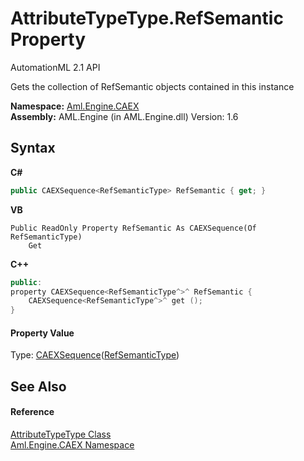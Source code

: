 # AttributeTypeType.RefSemantic Property 
AutomationML 2.1 API 

Gets the collection of RefSemantic objects contained in this instance

**Namespace:**&nbsp;<a href="N_Aml_Engine_CAEX">Aml.Engine.CAEX</a><br />**Assembly:**&nbsp;AML.Engine (in AML.Engine.dll) Version: 1.6

## Syntax

**C#**<br />
``` C#
public CAEXSequence<RefSemanticType> RefSemantic { get; }
```

**VB**<br />
``` VB
Public ReadOnly Property RefSemantic As CAEXSequence(Of RefSemanticType)
	Get
```

**C++**<br />
``` C++
public:
property CAEXSequence<RefSemanticType^>^ RefSemantic {
	CAEXSequence<RefSemanticType^>^ get ();
}
```


#### Property Value
Type: <a href="T_Aml_Engine_CAEX_CAEXSequence_1">CAEXSequence</a>(<a href="T_Aml_Engine_CAEX_RefSemanticType">RefSemanticType</a>)

## See Also


#### Reference
<a href="T_Aml_Engine_CAEX_AttributeTypeType">AttributeTypeType Class</a><br /><a href="N_Aml_Engine_CAEX">Aml.Engine.CAEX Namespace</a><br />